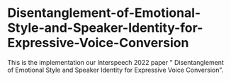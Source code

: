 # Disentanglement-of-Emotional-Style-and-Speaker-Identity-for-Expressive-Voice-Conversion
This is the implementation our Interspeech 2022 paper " Disentanglement of Emotional Style and Speaker Identity for Expressive Voice Conversion".
